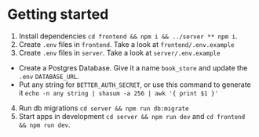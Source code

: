# Getting started

1. Install dependencies `cd frontend && npm i && ../server ** npm i`.
2. Create `.env` files in `frontend`. Take a look at `frontend/.env.example` 
3. Create `.env` files in `server`. Take a look at `server/.env.example` 
-  Create a Postgres Database. Give it a name `book_store` and update the `.env` `DATABASE_URL`.
-  Put any string for `BETTER_AUTH_SECRET`, or use this command to generate it `echo -n any string | shasum -a 256 | awk '{ print $1 }'`
4. Run db migrations `cd server && npm run db:migrate`
5. Start apps in development `cd server && npm run dev` and `cd frontend && npm run dev`.
